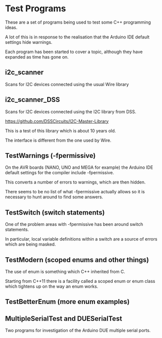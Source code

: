 # Test Programs

These are a set of programs being used to test some C++ programming ideas.

A lot of this is in response to the realisation that the Arduino IDE default settings hide warnings.

Each program has been started to cover a topic, although they have expanded as time has gone on.

## i2c_scanner

Scans for I2C devices connected using the usual Wire library

## i2c_scanner_DSS

Scans for I2C devices connected using the I2C library from DSS.

https://github.com/DSSCircuits/I2C-Master-Library

This is a test of this library which is about 10 years old.

The interface is different from the one used by Wire.

## TestWarnings (-fpermissive)

On the AVR boards (NANO, UNO and MEGA for example) the Arduino IDE default settings for the compiler include -fpermissive.

This converts a number of errors to warnings, which are then hidden.

There seems to be no list of what -fpermissive actually allows so it is necessary to hunt around to find some answers.

## TestSwitch (switch statements)

One of the problem areas with -fpermissive has been around switch statements.

In particular, local variable definitions within a switch are a source of errors which are being masked.

## TestModern (scoped enums and other things)

The use of enum is something which C++ inherited from C.

Starting from C++11 there is a facility called a scoped enum or enum class which tightens up on the way an enum works.

## TestBetterEnum (more enum examples)

## MultipleSerialTest and DUESerialTest

Two programs for investigation of the Arduino DUE multiple serial ports.

 


